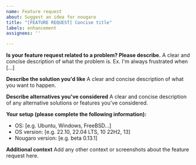 ```yaml
---
name: Feature request
about: Suggest an idea for nougaro
title: "[FEATURE REQUEST] Concise title"
labels: enhancement
assignees: ''

---
```


**Is your feature request related to a problem? Please describe.**
A clear and concise description of what the problem is. Ex. I'm always frustrated when [...]

**Describe the solution you'd like**
A clear and concise description of what you want to happen.

**Describe alternatives you've considered**
A clear and concise description of any alternative solutions or features you've considered.

**Your setup (please complete the following information):**
 - OS: [e.g. Ubuntu, Windows, FreeBSD...]
 - OS version: [e.g. 22.10, 22.04 LTS, 10 22H2, 13]
 - Nougaro version: [e.g. beta 0.13.1]

**Additional context**
Add any other context or screenshots about the feature request here.
